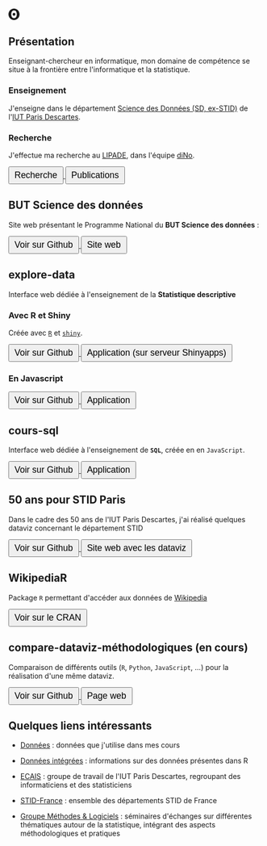 <style>
  button {
    font-size: 1.25em;
    padding: 5px 10px;
  }
</style>

<script src="https://use.fontawesome.com/32d8325004.js"></script>
<script src="https://d3js.org/d3.v7.min.js"></script>
<script>
bouton = function(lien, info, icon, nouv = false) {
  var a = d3.create("a").attr("href", lien),
      b = a.append("button");
  if (nouv == true) a.attr("target", "_blank");
  b.append("i").attr("class", icon),
  b.append("span").html(info);
  return a.node();
}
</script>

<a href="https://github.com/fxjollois" target="_blank" alt="profil Github"><i class="fa fa-github fa-2x"></i></a>
<a href="http://fr.linkedin.com/in/fxjollois" target="_blank" alt="profil LinkedIn"><i class="fa fa-linkedin fa-2x"></i></a>
<a href="fxjollois#7460" target="_blank" alt="Discord"><i class="fa fa-discord fa-2x"></i></a>
<a href="https://observablehq.com/@fxjollois" target="_blank" alt="profil Observable"><svg role="img" viewBox="0 0 25 28" width="25" height="28" aria-label="Observable" fill="currentColor" class="near-black" style="width: 22px;"><path d="M12.5 22.6667C11.3458 22.6667 10.3458 22.4153 9.5 21.9127C8.65721 21.412 7.98339 20.7027 7.55521 19.8654C7.09997 18.9942 6.76672 18.0729 6.56354 17.1239C6.34796 16.0947 6.24294 15.0483 6.25 14C6.25 13.1699 6.30417 12.3764 6.41354 11.6176C6.52188 10.8598 6.72292 10.0894 7.01563 9.30748C7.30833 8.52555 7.68542 7.84763 8.14479 7.27274C8.62304 6.68378 9.24141 6.20438 9.95208 5.87163C10.6979 5.51244 11.5458 5.33333 12.5 5.33333C13.6542 5.33333 14.6542 5.58467 15.5 6.08733C16.3428 6.588 17.0166 7.29733 17.4448 8.13459C17.8969 8.99644 18.2271 9.9103 18.4365 10.8761C18.6448 11.841 18.75 12.883 18.75 14C18.75 14.8301 18.6958 15.6236 18.5865 16.3824C18.4699 17.1702 18.2639 17.9446 17.9719 18.6925C17.6698 19.4744 17.2948 20.1524 16.8427 20.7273C16.3906 21.3021 15.7927 21.7692 15.0479 22.1284C14.3031 22.4876 13.4542 22.6667 12.5 22.6667ZM14.7063 16.2945C15.304 15.6944 15.6365 14.864 15.625 14C15.625 13.1073 15.326 12.3425 14.7292 11.7055C14.1313 11.0685 13.3885 10.75 12.5 10.75C11.6115 10.75 10.8688 11.0685 10.2708 11.7055C9.68532 12.3123 9.36198 13.1405 9.375 14C9.375 14.8927 9.67396 15.6575 10.2708 16.2945C10.8688 16.9315 11.6115 17.25 12.5 17.25C13.3885 17.25 14.124 16.9315 14.7063 16.2945ZM12.5 27C19.4031 27 25 21.1792 25 14C25 6.82075 19.4031 1 12.5 1C5.59687 1 0 6.82075 0 14C0 21.1792 5.59687 27 12.5 27Z" fill="currentColor"></path></svg></a>
<a href="http://rpubs.com/fxjolloisUPD" target="_blank" alt="profil RPubs"><i class="fa fa-user-circle fa-2x"></i></a>
<a href="https://codepen.io/fxjollois/" target="_blank" alt="profil CodePen"><i class="fa fa-codepen fa-2x"></i></a>
<a href="https://plnkr.co/users/fxjollois" target="_blank" alt="profil Plnkr"><i class="fa fa-external-link fa-2x"></i></a>
<a href="https://plot.ly/~fxjollois#/" target="_blank" alt="profil Plotly"><i class="fa fa-external-link fa-2x"></i></a>

## Présentation

Enseignant-chercheur en informatique, mon domaine de compétence se situe à la frontière entre l'informatique et la statistique.

<p id="liens_pres"></p>
<script>
d3.select("#liens_pres").html("")
  .selectAll("bouton")
  .data([{ lien: "contact.html", info: " Contact", icon: "fa fa-user", nouv: false },
         { lien: "CV_Jollois.docx", info: " CV", icon: "fa fa-id-card", nouv: false },
         { lien: "talks/", info: " Talks", icon: "fa fa-desktop", nouv: true }])
  .enter()
      .append(d => bouton(d.lien, d.info, d.icon, d.nouv));
</script>

### Enseignement

J'enseigne dans le département [Science des Données (SD, ex-STID)](https://iutparis-seine.u-paris.fr/metiers-de-la-data/) de l'[IUT Paris Descartes](https://iutparis-seine.u-paris.fr/).

<p id="liens_cours"></p>
<script>
d3.select("#liens_cours").html("")
  .selectAll("button") 
  .data([2015, 2016, 2017, 2018, 2019, 2020, 2021, 2022, 2023, 2024, 2025].reverse()) 
  .enter() 
  .append(d => bouton("http://fxjollois.github.io/cours-" + d + "-" + (d+1), 
                      " Supports " + d + "-" + (d+1),
                     "fa fa-file", true));
</script>

### Recherche

J'effectue ma recherche au [LIPADE](http://www.lipade.fr), dans l'équipe [diNo](http://dino.mi.parisdescartes.fr/). 

<a href="recherche.html">
    <button>
        <i class="fa fa-institution"></i> Recherche
    </button>
</a>
<a href="publications.html">
    <button>
        <i class="fa fa-file-text"></i> Publications
    </button>
</a>


## BUT Science des données

Site web présentant le Programme National du **BUT Science des données** :

<a href="https://github.com/fxjollois/but-sd" target="_blank">
    <button>
        <i class="fa fa-github"></i> Voir sur Github
    </button>
</a>
<a href="http://fxjollois.github.io/but-sd" target="_blank">
    <button>
        <i class="fa fa-desktop"></i> Site web
    </button>
</a>


## explore-data

Interface web dédiée à l'enseignement de la **Statistique descriptive**

### Avec R et Shiny

Créée avec [`R`](http://www.r-project.org) et [`shiny`](http://shiny.rstudio.com).

<a href="https://github.com/fxjollois/explore-data-shiny" target="_blank">
    <button>
        <i class="fa fa-github"></i> Voir sur Github
    </button>
</a>
<a href="http://fxjollois.shinyapps.io/explore-data" target="_blank">
    <button>
        <i class="fa fa-desktop"></i> Application (sur serveur Shinyapps)
    </button>
</a>

### En Javascript

<a href="https://github.com/fxjollois/explore-data" target="_blank">
    <button>
        <i class="fa fa-github"></i> Voir sur Github
    </button>
</a>
<a href="http://fxjollois.github.io/explore-data" target="_blank">
    <button>
        <i class="fa fa-desktop"></i> Application
    </button>
</a>

## cours-sql

Interface web dédiée à l'enseignement de **`SQL`**, créée en en `JavaScript`.

<a href="https://github.com/fxjollois/cours-sql" target="_blank">
    <button>
        <i class="fa fa-github"></i> Voir sur Github
    </button>
</a>
<a href="http://fxjollois.github.io/cours-sql" target="_blank">
    <button>
        <i class="fa fa-desktop"></i> Application
    </button>
</a>

## 50 ans pour STID Paris

Dans le cadre des 50 ans de l'IUT Paris Descartes, j'ai réalisé quelques dataviz concernant le département STID

<a href="https://github.com/fxjollois/50ans-stid-paris" target="_blank">
    <button>
        <i class="fa fa-github"></i> Voir sur Github
    </button>
</a>
<a href="http://fxjollois.github.io/50ans-stid-paris" target="_blank">
    <button>
        <i class="fa fa-external-link"></i> Site web avec les dataviz
    </button>
</a>

## WikipediaR

Package `R` permettant d'accéder aux données de [Wikipedia](http://www.wikipedia.org/)

<a href="https://cran.r-project.org/package=WikipediaR" target="_blank">
    <button>
        <i class="fa fa-external-link"></i>Voir sur le CRAN
    </button>
</a>

## compare-dataviz-méthodologiques (en cours)

Comparaison de différents outils (`R`, `Python`, `JavaScript`, ...) pour la réalisation d'une même dataviz.

<a href="https://github.com/fxjollois/compare-dataviz-tools" target="_blank">
    <button>
        <i class="fa fa-github"></i> Voir sur Github
    </button>
</a>
<a href="http://fxjollois.github.io/compare-dataviz-tools" target="_blank">
    <button>
        <i class="fa fa-desktop"></i> Page web
    </button>
</a>

## Quelques liens intéressants

- [Données](donnees) : données que j'utilise dans mes cours
- [Données intégrées](donnees-integrees-r.html) : informations sur des données présentes dans R

- [ECAIS](https://sites.google.com/site/groupeecais/) : groupe de travail de l'IUT Paris
Descartes, regroupant des informaticiens et des statisticiens
- [STID-France](http://www.stid-france.fr/) : ensemble des départements STID de France
- [Groupe Méthodes & Logiciels](http://methodes-et-logiciels.sfds.asso.fr/) :
séminaires d'échanges sur différentes thématiques autour de la statistique, intégrant des
aspects méthodologiques et pratiques

